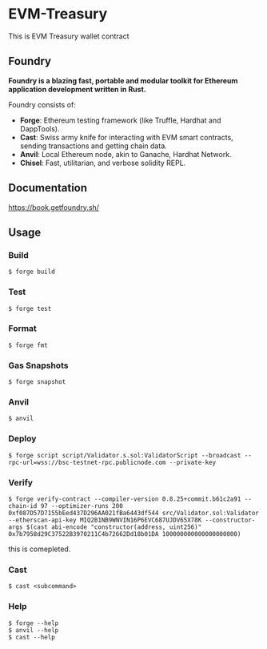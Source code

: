 # EVM-Treasury
This is EVM Treasury wallet contract

## Foundry

**Foundry is a blazing fast, portable and modular toolkit for Ethereum application development written in Rust.**

Foundry consists of:

-   **Forge**: Ethereum testing framework (like Truffle, Hardhat and DappTools).
-   **Cast**: Swiss army knife for interacting with EVM smart contracts, sending transactions and getting chain data.
-   **Anvil**: Local Ethereum node, akin to Ganache, Hardhat Network.
-   **Chisel**: Fast, utilitarian, and verbose solidity REPL.

## Documentation

https://book.getfoundry.sh/

## Usage

### Build

```shell
$ forge build
```

### Test

```shell
$ forge test
```

### Format

```shell
$ forge fmt
```

### Gas Snapshots

```shell
$ forge snapshot
```

### Anvil

```shell
$ anvil
```

### Deploy

```shell
$ forge script script/Validator.s.sol:ValidatorScript --broadcast --rpc-url=wss://bsc-testnet-rpc.publicnode.com --private-key 
```

### Verify
```shell
$ forge verify-contract --compiler-version 0.8.25+commit.b61c2a91 --chain-id 97 --optimizer-runs 200 0xf087D57D7155bEed437D296AA021fBa6443df544 src/Validator.sol:Validator --etherscan-api-key MIQ2B1NB9WNVIN16P6EVC687UJDV65X78K --constructor-args $(cast abi-encode "constructor(address, uint256)" 0x7b7958d29C37522B3970211C4b72662Dd18b01DA 100000000000000000000)
```

this is comepleted.

### Cast

```shell
$ cast <subcommand>
```

### Help

```shell
$ forge --help
$ anvil --help
$ cast --help
```

